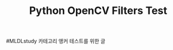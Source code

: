 ﻿---
title: "Python OpenCV Filters Test"
tags: 
  - Medium post translation
  - Machine Learning
categories:
  - PostTranslation
toc: true
comments: 
  provider: "disqus"
  disqus:
    shortname: "https-brstar96-github-io"
header:
  teaser: /assets/Images/output_18_1.png
---

#MLDLstudy 카테고리 앵커 테스트를 위한 글